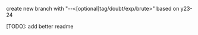 create new branch with 
"<name>-<question>-<[optional]tag/doubt/exp/brute>"
based on y23-24

[TODO]: add better readme
